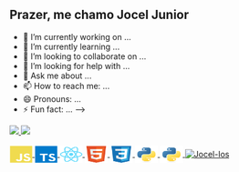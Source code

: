 ## Prazer, me chamo Jocel Junior

- 🔭 I’m currently working on ...
- 🌱 I’m currently learning ...
- 👯 I’m looking to collaborate on ...
- 🤔 I’m looking for help with ...
- 💬 Ask me about ...
- 📫 How to reach me: ...
- 😄 Pronouns: ...
- ⚡ Fun fact: ...
-->

 <div>
  <a href="https://github.com/joceljunior">
  <img height="180em" src="https://github-readme-stats.vercel.app/api?username=joceljunior&show_icons=true&theme=dark&include_all_commits=true&count_private=true"/>
  <img height="180em" src="https://github-readme-stats.vercel.app/api/top-langs/?username=joceljunior&layout=compact&langs_count=7&theme=dark"/>
</div>

 <div style="display: inline_block"><br>
  <img align="center" alt="Jocel-Dart" height="30" width="40" src="https://raw.githubusercontent.com/devicons/devicon/master/icons/javascript/javascript-plain.svg">
  <img align="center" alt="Jocel-Flutter" height="30" width="40" src="https://raw.githubusercontent.com/devicons/devicon/master/icons/typescript/typescript-plain.svg">
  <img align="center" alt="Jocel-Csharp" height="30" width="40" src="https://raw.githubusercontent.com/devicons/devicon/master/icons/react/react-original.svg">
  <img align="center" alt="Jocel-.net" height="30" width="40" src="https://raw.githubusercontent.com/devicons/devicon/master/icons/html5/html5-original.svg">
  <img align="center" alt="Jocel-sql" height="30" width="40" src="https://raw.githubusercontent.com/devicons/devicon/master/icons/css3/css3-original.svg">
  <img align="center" alt="Jocel-Js" height="30" width="40" src="https://raw.githubusercontent.com/devicons/devicon/master/icons/python/python-original.svg">
 <img align="center" alt="Jocel-Android" height="30" width="40" src="https://raw.githubusercontent.com/devicons/devicon/master/icons/python/python-original.svg">
  <img align="center" alt="Jocel-Ios" height="30" width="40" src="https://img.shields.io/badge/iOS-000000?style=for-the-badge&logo=ios&logoColor=white">
</div>
